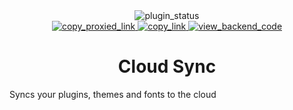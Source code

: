 <!--
  * This file was autogenerated
  * If you want to change anything, do so in the readmes.mjs script
  * https://github.com/nexpid/BunnyPlugins/edit/main/scripts/readmes.mjs
-->

<div align="center">
  <img alt="plugin_status" src="https://img.shields.io/badge/plugin_status-finished-a6da95?style=for-the-badge&labelColor=24273a" />
  <br/>
  <a href="https://bn-plugins.github.io/vd-proxy/vendetta.nexpid.xyz/cloud-sync">
<img alt="copy_proxied_link" src="https://img.shields.io/badge/copy_proxied_link-24273a?style=for-the-badge" />
</a>
  <a href="https://bunny.nexpid.xyz/cloud-sync">
<img alt="copy_link" src="https://img.shields.io/badge/copy_link-24273a?style=for-the-badge" />
</a>
  <a href="https://github.com/nexpid/VendettaCloudSync">
<img alt="view_backend_code" src="https://img.shields.io/badge/view_backend_code-24273a?style=for-the-badge" />
</a>
</div>

<h1 align="center">
  Cloud Sync
</h1>

Syncs your plugins, themes and fonts to the cloud

